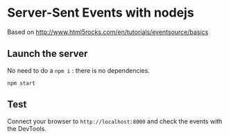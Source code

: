 # Server-Sent Events with nodejs

Based on http://www.html5rocks.com/en/tutorials/eventsource/basics

## Launch the server

No need to do a `npm i` : there is no dependencies.

```
npm start
```

## Test

Connect your browser to `http://localhost:8000` and check the events with the DevTools.